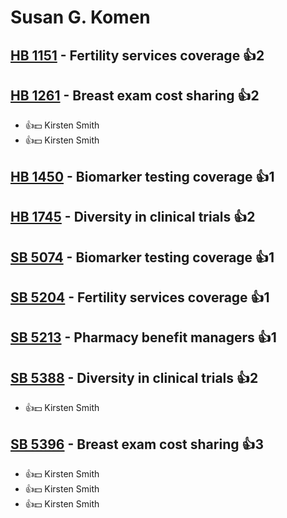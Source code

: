# Susan G. Komen

## [HB 1151](/bill/2023-24/hb/1151/) - Fertility services coverage 👍2  

## [HB 1261](/bill/2023-24/hb/1261/) - Breast exam cost sharing 👍2  
* 👍💵 Kirsten Smith
* 👍💵 Kirsten Smith

## [HB 1450](/bill/2023-24/hb/1450/) - Biomarker testing coverage 👍1  

## [HB 1745](/bill/2023-24/hb/1745/) - Diversity in clinical trials 👍2  

## [SB 5074](/bill/2023-24/sb/5074/) - Biomarker testing coverage 👍1  

## [SB 5204](/bill/2023-24/sb/5204/) - Fertility services coverage 👍1  

## [SB 5213](/bill/2023-24/sb/5213/) - Pharmacy benefit managers 👍1  

## [SB 5388](/bill/2023-24/sb/5388/) - Diversity in clinical trials 👍2  
* 👍💵 Kirsten Smith

## [SB 5396](/bill/2023-24/sb/5396/) - Breast exam cost sharing 👍3  
* 👍💵 Kirsten Smith
* 👍💵 Kirsten Smith
* 👍💵 Kirsten Smith